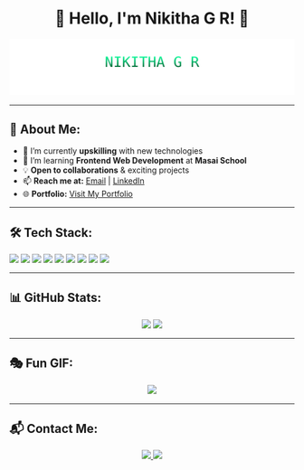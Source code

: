 <h1 align="center">🌟 Hello, I'm Nikitha G R! 👋</h1>

<p align="center">
  <img src="matrix.svg" width="600"/>
</p>

---

## 🚀 About Me:
- 🔭 I’m currently **upskilling** with new technologies  
- 🌱 I’m learning **Frontend Web Development** at **Masai School**  
- 💡 **Open to collaborations** & exciting projects  
- 📫 **Reach me at:** [Email](mailto:nikitha14.gr@gmail.com) | [LinkedIn](https://www.linkedin.com/in/nikitha-gopalakrishna/)  
- 🌐 **Portfolio:** [Visit My Portfolio](https://nikitha-gr.github.io/Nikitha_Portfolio/)  

---

## 🛠 Tech Stack:
<p align="left">
  <img src="https://img.shields.io/badge/HTML5-E34F26?style=for-the-badge&logo=html5&logoColor=white"/>
  <img src="https://img.shields.io/badge/CSS3-1572B6?style=for-the-badge&logo=css3&logoColor=white"/>
  <img src="https://img.shields.io/badge/JavaScript-F7DF1E?style=for-the-badge&logo=javascript&logoColor=black"/>
  <img src="https://img.shields.io/badge/React-61DAFB?style=for-the-badge&logo=react&logoColor=black"/>
  <img src="https://img.shields.io/badge/Redux-764ABC?style=for-the-badge&logo=redux&logoColor=white"/>
  <img src="https://img.shields.io/badge/Chakra%20UI-319795?style=for-the-badge&logo=chakra-ui&logoColor=white"/>
  <img src="https://img.shields.io/badge/Git-F05032?style=for-the-badge&logo=git&logoColor=white"/>
  <img src="https://img.shields.io/badge/GitHub-181717?style=for-the-badge&logo=github&logoColor=white"/>
  <img src="https://img.shields.io/badge/VS%20Code-007ACC?style=for-the-badge&logo=visual-studio-code&logoColor=white"/>
</p>

---

## 📊 GitHub Stats:
<p align="center">
  <img src="https://github-readme-stats.vercel.app/api?username=nikitha-g-r&show_icons=true&theme=radical"/>
  <img src="https://github-readme-streak-stats.herokuapp.com/?user=nikitha-g-r&theme=dark"/>
</p>

---

## 🎭 Fun GIF:
<p align="center">
  <img src="https://media.giphy.com/media/qgQUggAC3Pfv687qPC/giphy.gif" width="500"/>
</p>

---

## 📬 Contact Me:
<p align="center">
  <a href="mailto:nikitha14.gr@gmail.com">
    <img src="https://img.shields.io/badge/Gmail-D14836?style=for-the-badge&logo=gmail&logoColor=white"/>
  </a>
  <a href="https://www.linkedin.com/in/nikitha-gopalakrishna/">
    <img src="https://img.shields.io/badge/LinkedIn-0077B5?style=for-the-badge&logo=linkedin&logoColor=white"/>
  </a>
</p>
